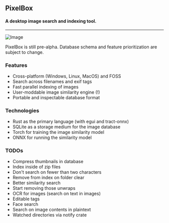 ## PixelBox
#### A desktop image search and indexing tool.

---

![Image](../blob/main/.github/images/demo_text_search.png?raw=true)

PixelBox is still pre-alpha.  Database schema and feature prioritization are subject to change.

### Features
* Cross-platform (Windows, Linux, MacOS) and FOSS
* Search across filenames and exif tags
* Fast parallel indexing of images
* User-moddable image similarity engine (!)
* Portable and inspectable database format

### Technologies
* Rust as the primary language (with egui and tract-onnx)
* SQLite as a storage medium for the image database
* Torch for training the image similarity model
* ONNX for running the similarity model

### TODOs
* Compress thumbnails in database
* Index inside of zip files
* Don't search on fewer than two characters
* Remove from index on folder clear
* Better similarity search
* Start removing those unwraps
* OCR for images (search on text in images)
* Editable tags
* Face search
* Search on image contents in plaintext
* Watched directories via notify crate
